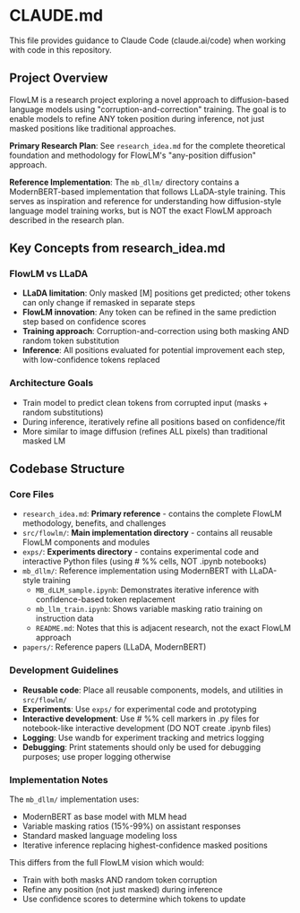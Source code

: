 # CLAUDE.md

This file provides guidance to Claude Code (claude.ai/code) when working with code in this repository.

## Project Overview

FlowLM is a research project exploring a novel approach to diffusion-based language models using "corruption-and-correction" training. The goal is to enable models to refine ANY token position during inference, not just masked positions like traditional approaches.

**Primary Research Plan**: See `research_idea.md` for the complete theoretical foundation and methodology for FlowLM's "any-position diffusion" approach.

**Reference Implementation**: The `mb_dllm/` directory contains a ModernBERT-based implementation that follows LLaDA-style training. This serves as inspiration and reference for understanding how diffusion-style language model training works, but is NOT the exact FlowLM approach described in the research plan.

## Key Concepts from research_idea.md

### FlowLM vs LLaDA

- **LLaDA limitation**: Only masked [M] positions get predicted; other tokens can only change if remasked in separate steps
- **FlowLM innovation**: Any token can be refined in the same prediction step based on confidence scores
- **Training approach**: Corruption-and-correction using both masking AND random token substitution
- **Inference**: All positions evaluated for potential improvement each step, with low-confidence tokens replaced

### Architecture Goals

- Train model to predict clean tokens from corrupted input (masks + random substitutions)
- During inference, iteratively refine all positions based on confidence/fit
- More similar to image diffusion (refines ALL pixels) than traditional masked LM

## Codebase Structure

### Core Files

- `research_idea.md`: **Primary reference** - contains the complete FlowLM methodology, benefits, and challenges
- `src/flowlm/`: **Main implementation directory** - contains all reusable FlowLM components and modules
- `exps/`: **Experiments directory** - contains experimental code and interactive Python files (using # %% cells, NOT .ipynb notebooks)
- `mb_dllm/`: Reference implementation using ModernBERT with LLaDA-style training
  - `MB_dLLM_sample.ipynb`: Demonstrates iterative inference with confidence-based token replacement
  - `mb_llm_train.ipynb`: Shows variable masking ratio training on instruction data
  - `README.md`: Notes that this is adjacent research, not the exact FlowLM approach
- `papers/`: Reference papers (LLaDA, ModernBERT)

### Development Guidelines

- **Reusable code**: Place all reusable components, models, and utilities in `src/flowlm/`
- **Experiments**: Use `exps/` for experimental code and prototyping
- **Interactive development**: Use # %% cell markers in .py files for notebook-like interactive development (DO NOT create .ipynb files)
- **Logging**: Use wandb for experiment tracking and metrics logging
- **Debugging**: Print statements should only be used for debugging purposes; use proper logging otherwise

### Implementation Notes

The `mb_dllm/` implementation uses:

- ModernBERT as base model with MLM head
- Variable masking ratios (15%-99%) on assistant responses
- Standard masked language modeling loss
- Iterative inference replacing highest-confidence masked positions

This differs from the full FlowLM vision which would:

- Train with both masks AND random token corruption
- Refine any position (not just masked) during inference
- Use confidence scores to determine which tokens to update
